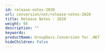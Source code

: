 ```yaml
---
id: release-notes-2020
url: conversion/net/release-notes-2020
title: Release Notes - 2020
weight: 95
description: ""
keywords: 
productName: GroupDocs.Conversion for .NET
hideChildren: False
---
```

